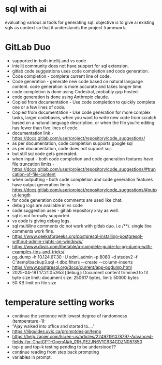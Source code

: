 # sql with ai
evaluating various ai tools for generating sql. objective is to give ai existing sqls as context so that it understands the project framework.

# GitLab Duo
* supported in both intellij and vs code.
* intellij community does not have support for sql extension.
* gitlab code suggestions uses code completion and code generation.
* Code completion - complete current line of code.
* Code generation - generate new code based on natural language content. code generation is more accurate and takes longer time.
* code completion is done using Codestral, probably gcp hosted.
* code generation is done using Anthropic claude.
* Copied from documentation - Use code completion to quickly complete one or a few lines of code.
* Copied from documentation - Use code generation for more complex tasks, larger codebases, when you want to write new code from scratch based on a natural language description, or when the file you’re editing has fewer than five lines of code.
* documentation link - https://docs.gitlab.com/user/project/repository/code_suggestions/
* as per documentation, code completion supports google sql
* as per documentation, code does not support sql.
* but still sql code gets generated.
* when input - both code completion and code generation features have file truncation limits - https://docs.gitlab.com/user/project/repository/code_suggestions/#truncation-of-file-content
* when outputting - both code completion and code generation features have output generation limits - https://docs.gitlab.com/user/project/repository/code_suggestions/#output-length
* for code generation code comments are used like chat. 
* debug logs are available in vs code
* code suggestion uses - gitlab repository xray as well.
* sql is not formally supported.
* vs code is giving debug logs.
* sql multiline comments do not work with gitlab duo. i.e /**/. single line comments work fine.
* https://www.geeksforgeeks.org/postgresql-installing-postgresql-without-admin-rights-on-windows/
* https://www.dbvis.com/thetable/a-complete-guide-to-pg-dump-with-examples-tips-and-tricks/
* pg_dump -h 10.124.67.30 -U sdml_admin -p 8080 -d stsdev2 -f C:\temp\backup3.sql -t dbo.filters --create --column-inserts
* https://www.postgresql.org/docs/current/app-pgdump.html
* 2025-04-18T17:21:05:953 [debug]: Document content trimmed to fit byte size limit: document size: 250617 bytes, limit: 50000 bytes
* 50 KB limit on file size



# temperature setting works
* continue the sentence with lowest degree of randomness (temperature=1):
*  "Ajay walked into office and started to...."
* https://libguides.uvic.ca/promptdesign/temp
* https://help.zapier.com/hc/en-us/articles/22497191078797-Advanced-fields-for-ChatGPT-OpenAI#h_01HJ1EZJN6V1G934GDZN087850
* top-p and top-k testing pending to be understood??
* continue reading from step back prompting
* variables in prompt.